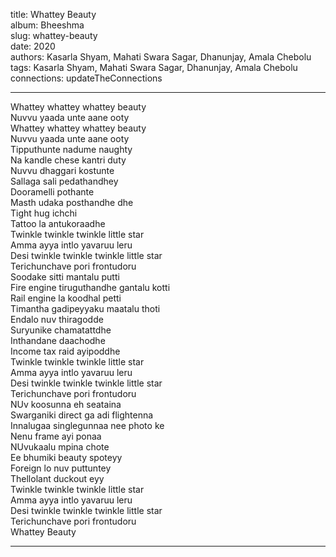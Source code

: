 title: Whattey Beauty  
album: Bheeshma  
slug: whattey-beauty  
date: 2020  
authors: Kasarla Shyam, Mahati Swara Sagar, Dhanunjay, Amala Chebolu  
tags: Kasarla Shyam, Mahati Swara Sagar, Dhanunjay, Amala Chebolu  
connections: updateTheConnections  

------------

Whattey whattey whattey beauty  
Nuvvu yaada unte aane ooty  
Whattey whattey whattey beauty  
Nuvvu yaada unte aane ooty  
Tipputhunte nadume naughty  
Na kandle chese kantri duty  
Nuvvu dhaggari kostunte  
Sallaga sali pedathandhey  
Dooramelli pothante  
Masth udaka posthandhe dhe  
Tight hug ichchi  
Tattoo la antukoraadhe  
Twinkle twinkle twinkle little star  
Amma ayya intlo yavaruu leru  
Desi twinkle twinkle twinkle little star  
Terichunchave pori frontudoru  
Soodake sitti mantalu putti  
Fire engine tiruguthandhe gantalu kotti  
Rail engine la koodhal petti  
Timantha gadipeyyaku maatalu thoti  
Endalo nuv thiragodde  
Suryunike chamatattdhe  
Inthandane daachodhe  
Income tax raid ayipoddhe  
Twinkle twinkle twinkle little star  
Amma ayya intlo yavaruu leru  
Desi twinkle twinkle twinkle little star  
Terichunchave pori frontudoru  
NUv koosunna eh seataina  
Swarganiki direct ga adi flightenna  
Innalugaa singlegunnaa nee photo ke  
Nenu frame ayi ponaa  
NUvukaalu mpina chote  
Ee bhumiki beauty spoteyy  
Foreign lo nuv puttuntey  
Thellolant duckout eyy  
Twinkle twinkle twinkle little star  
Amma ayya intlo yavaruu leru  
Desi twinkle twinkle twinkle little star  
Terichunchave pori frontudoru  
Whattey Beauty  


------------
